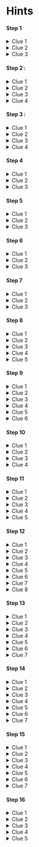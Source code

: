 # Hints

#### Step 1
<details>
	<summary>Clue 1</summary>
	The page is not empty, this is not a bug.
</details>
<details>
	<summary>Clue 2</summary>
	Right click is your best friend
</details>
<details>
	<summary>Clue 3</summary>
	Ctrl + U (Look at the source code)
</details>

#### Step 2 :
<details>
	<summary>Clue 1</summary>
	This is a place on earth
</details>
<details>
	<summary>Clue 2</summary>
	It's a city and it's not Hong Kong
</details>
<details>
	<summary>Clue 3</summary>
	A big apple - Liberty/Freedom - Some buildings
</details>
<details>
	<summary>Clue 4</summary>
	The city has the same name that the state is it into
</details>

#### Step 3 :
<details>
	<summary>Clue 1</summary>
	You'll understand if you're old enough
</details>
<details>
	<summary>Clue 2</summary>
	 I liked old phones
</details>
<details>
	<summary>Clue 3</summary>
	Mostly their keyboards
</details>
<details>
	<summary>Clue 4</summary>
	[Keyboard](https://i.stack.imgur.com/hHq4v.jpg)
</details>

#### Step 4
<details>
	<summary>Clue 1</summary>
	-.. ..- -... -. .. ..- --
</details>
<details>
	<summary>Clue 2</summary>
	Morse code
</details>
<details>
	<summary>Clue 3</summary>
	[Morse code translator](https://morsecode.world/international/translator.html)
</details>

#### Step 5
<details>
	<summary>Clue 1</summary>
	That's a short melody, I wonder what it is
</details>
<details>
	<summary>Clue 2</summary>
	You should put it on a music sheet maybe
</details>
<details>
	<summary>Clue 3</summary>
	What are these notes ???
</details>

#### Step 6
<details>
	<summary>Clue 1</summary>
	I can't hear you
</details>
<details>
	<summary>Clue 2</summary>
	This is the american one
</details>
<details>
	<summary>Clue 3</summary>
	American Sign Language alphabet
</details>

#### Step 7
<details>
	<summary>Clue 1</summary>
	French is fun, we say 'Bonjour'
</details>
<details>
	<summary>Clue 2</summary>
	Do it twice
</details>
<details>
	<summary>Clue 3</summary>
	[SHA-256 online](https://emn178.github.io/online-tools/sha256.html)
</details>

#### Step 8
<details>
	<summary>Clue 1</summary>
	This picture shouldn't stay on this website
</details>
<details>
	<summary>Clue 2</summary>
	Downloading the picture would help you
</details>
<details>
	<summary>Clue 3</summary>
	Right click is your best friend
</details>
<details>
	<summary>Clue 4</summary>
	In the properties
</details>
<details>
	<summary>Clue 5</summary>
	I love astrology !
</details>

#### Step 9
<details>
	<summary>Clue 1</summary>
	I can't see
</details>
<details>
	<summary>Clue 2</summary>
	I love chemistry
</details>
<details>
	<summary>Clue 3</summary>
	Periodic Table
</details>
<details>
	<summary>Clue 4</summary>
	Don't touch the A
</details>
<details>
	<summary>Clue 5</summary>
	Backwards
</details>
<details>
	<summary>Clue 6</summary>
	It is in front of you since the begining
</details>

#### Step 10
<details>
	<summary>Clue 1</summary>
	If you haven't, yes you need to click the link to download the file
</details>
<details>
	<summary>Clue 2</summary>
	The content is really weird, looks like some weird program
</details>
<details>
	<summary>Clue 3</summary>
	Isn't js a programming language ??
</details>
<details>
	<summary>Clue 4</summary>
	The browser console is the best
</details>

#### Step 11
<details>
	<summary>Clue 1</summary>
	Who is he ?
</details>
<details>
	<summary>Clue 2</summary>
	Download the image
</details>
<details>
	<summary>Clue 3</summary>
	Right click is your best friend
</details>
<details>
	<summary>Clue 4</summary>
	In the properties
</details>
<details>
	<summary>Clue 5</summary>
	[Enigma Machine online](https://cryptii.com/pipes/enigma-machine)
</details>

#### Step 12
<details>
	<summary>Clue 1</summary>
	What a cute cat, you should have this pic locally :)
</details>
<details>
	<summary>Clue 2</summary>
	The hint that says the smallest details could be the most important is really helpful
</details>
<details>
	<summary>Clue 3</summary>
	I wonder if the filename hides something
</details>
<details>
	<summary>Clue 4</summary>
	LSB is what you should focus on
</details>
<details>
	<summary>Clue 5</summary>
	The message is hidden with the least significant bit steganography
</details>
<details>
	<summary>Clue 6</summary>
	PART 2 ! The number represents the port
</details>
<details>
	<summary>Clue 7</summary>
	How to connect to a server with sockets ?
</details>
<details>
	<summary>Clue 8</summary>
	[Telnet :)](https://telnet-online.net)
</details>

#### Step 13
<details>
	<summary>Clue 1</summary>
	Look closely to the picture
</details>
<details>
	<summary>Clue 2</summary>
	If I were you, I'd change this horrible color
</details>
<details>
	<summary>Clue 3</summary>
	The numbers are normal
</details>
<details>
	<summary>Clue 4</summary>
	Concatenate the @ and the code
</details>
<details>
	<summary>Clue 5</summary>
	PART 2 | Green logo
</details>
<details>
	<summary>Clue 6</summary>
	Always listen to multiple songs not only one
</details>
<details>
	<summary>Clue 7</summary>
	Spotify playlist
</details>

#### Step 14
<details>
	<summary>Clue 1</summary>
	Who is she ?
</details>
<details>
	<summary>Clue 2</summary>
	That background color is neat, if only I knew the name of that color.
</details>
<details>
	<summary>Clue 3</summary>
	[This site](http://chir.ag/projects/name-that-color/)
</details>
<details>
	<summary>Clue 4</summary>
	Google reviews
</details>
<details>
	<summary>Clue 5</summary>
	PART 2 | How can caesar hide a message
</details>
<details>
	<summary>Clue 6</summary>
	That background color has a good value of red
</details>
<details>
	<summary>Clue 7</summary>
	[Caesar code](https://cryptii.com/pipes/caesar-cipher)
</details>

#### Step 15
<details>
	<summary>Clue 1</summary>
	Focus on 'meta' first
</details>
<details>
	<summary>Clue 2</summary>
	Google 'picture meta'
</details>
<details>
	<summary>Clue 3</summary>
	[Exif viewer](http://exif.regex.info/exif.cgi)
</details>
<details>
	<summary>Clue 4</summary>
	PART 2 | It's better if you're in full immersion in this beautiful city (The pos comment of exif if you haven't figures out)
</details>
<details>
	<summary>Clue 5</summary>
	Stay right on that exact spot ...
</details>
<details>
	<summary>Clue 6</summary>
	When did the image has been taken ?
</details>
<details>
	<summary>Clue 7</summary>
	... but maybe not at the same time
</details>

#### Step 16
<details>
	<summary>Clue 1</summary>
	Who's this guy ?
</details>
<details>
	<summary>Clue 2</summary>
	Maybe use his tools ?
</details>
<details>
	<summary>Clue 3</summary>
	PART 2 | Don't focus on the background, the audio is more important. (Open the picture with Winrar/7Zip if not figured out)
</details>
<details>
	<summary>Clue 4</summary>
	Spectral audio waves
</details>
<details>
	<summary>Clue 5</summary>
	[Spectral analysis](https://www.dcode.fr/spectral-analysis)
</details>
